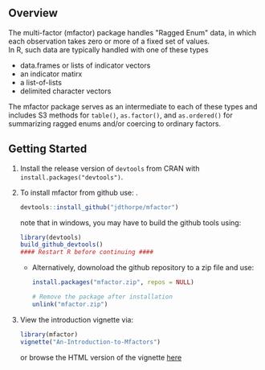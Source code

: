 
## Overview

The multi-factor (mfactor) package handles "Ragged Enum" data, in which each observation takes zero or more of a fixed set of values.  
In R, such data are typically handled with one of these types  

 - data.frames or lists of indicator vectors
 - an indicator matirx
 - a list-of-lists 
 - delimited character vectors 

The mfactor package serves as an intermediate to each of these types and includes S3 methods for `table()`, `as.factor()`, and `as.ordered()` 
for summarizing ragged enums and/or coercing to ordinary factors.

## Getting Started

1. Install the release version of `devtools` from CRAN with `install.packages("devtools")`.

2. To install mfactor from github use: .


    ```R
    devtools::install_github("jdthorpe/mfactor")
    ```

    note that in windows, you may have to build the github tools using: 


    ```R
    library(devtools)
    build_github_devtools()
    #### Restart R before continuing ####
    ```

    * Alternatively, downoload the github repository to a zip file and use:

        ```R
        install.packages("mfactor.zip", repos = NULL)

        # Remove the package after installation
        unlink("mfactor.zip")
        ```

3. View the introduction vignette via:

	```R
	library(mfactor)
	vignette("An-Introduction-to-Mfactors")
	```
	or browse the HTML version of the vignette [here](http://htmlpreview.github.io/?https://github.com/jdthorpe/mfactor/blob/master/inst/doc/An-Introduction-to-Mfactors.html)

